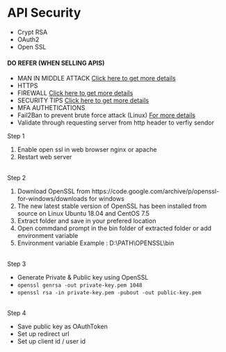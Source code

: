 # API Security

<ul>
  <li>Crypt RSA</li>
  <li>OAuth2</li>
  <li>Open SSL</li>
</ul>
<h4>DO REFER (WHEN SELLING APIS)</h4>
<ul>
  <li>MAN IN MIDDLE ATTACK <a href="https://www.fortinet.com/resources/cyberglossary/man-in-the-middle-attack" target="_blank">Click here to get more details</a></li>
  <li>HTTPS</li>
  <li>FIREWALL <a href="https://geekflare.com/network-firewall-intro-and-products/" target="_blank">Click here to get more details</a></li>
  <li>SECURITY TIPS <a href="https://phoenixnap.com/kb/server-security-tips" target="_blank">Click here to get more details</a></li>
  <li>MFA AUTHETICATIONS</li>
  <li>Fail2Ban to prevent brute force attack (Linux) <a href="https://phoenixnap.com/kb/prevent-brute-force-attacks">For more details</a></li>
  <li>Validate through requesting server from http header to verfiy sendor</li>
</ul>
Step 1
<br>
<ol>
  <li>Enable open ssl in web browser nginx or apache</li>
  <li>Restart web server</li>
</ol>
<br>
Step 2
<br>
<ol>
  <li>Download OpenSSL from https://code.google.com/archive/p/openssl-for-windows/downloads for windows</li>
  <li>The new latest stable version of OpenSSL has been installed from source on Linux Ubuntu 18.04 and CentOS 7.5</li>
  <li>Extract folder and save in your prefered location</li>
  <li>Open commdand prompt in the bin folder of extracted folder or add environment variable</li>
  <li>Environment variable Example : D:\PATH\OPENSSL\bin</li>
</ol>
<br>
Step 3
<br>
<ul>
  <li>Generate Private & Public key using OpenSSL</li>
  <li><code>openssl genrsa -out private-key.pem 1048</code></li>
  <li><code>openssl rsa -in private-key.pem -pubout -out public-key.pem</code></li>
</ul>
<br>
Step 4
<br>
<ul>
  <li>Save public key as OAuthToken</li>
  <li>Set up redirect url</li>
  <li>Set up client id / user id</li>
</ul>






